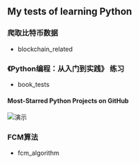 ## My tests of learning Python

### 爬取比特币数据
- blockchain_related

### 《Python编程：从入门到实践》 练习
- book_tests

#### Most-Starred Python Projects on GitHub 
![演示](http://ipine.coding.me/learnPython/book_tests/project_practice/data_visualization/hapter17_use_API/python_repos.svg)



### FCM算法
- fcm_algorithm